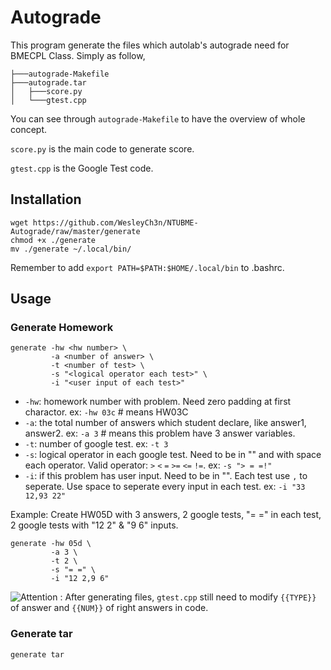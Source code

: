 # Autograde
This program generate the files which autolab's autograde need for BMECPL Class. Simply as follow,
```
├───autograde-Makefile
├───autograde.tar
│   ├───score.py
│   └───gtest.cpp
```

You can see through `autograde-Makefile` to have the overview of whole concept.

`score.py` is the main code to generate score.

`gtest.cpp` is the Google Test code.

## Installation
```
wget https://github.com/WesleyCh3n/NTUBME-Autograde/raw/master/generate
chmod +x ./generate
mv ./generate ~/.local/bin/
```
Remember to add `export PATH=$PATH:$HOME/.local/bin` to .bashrc.

## Usage
### Generate Homework
```
generate -hw <hw number> \
         -a <number of answer> \
         -t <number of test> \
         -s "<logical operator each test>" \
         -i "<user input of each test>"
```

- `-hw`: homework number with problem. Need zero padding at first charactor. ex: `-hw 03c` # means HW03C
- `-a`: the total number of answers which student declare, like answer1, answer2. ex: `-a 3` # means this problem have 3 answer variables.
- `-t`: number of google test. ex: `-t 3`
- `-s`: logical operator in each google test. Need to be in "" and with space each operator. Valid operator: `>` `<` `=` `>=` `<=` `!=`. ex: `-s "> = =!"`
- `-i`: if this problem has user input. Need to be in "". Each test use `,` to seperate. Use space to seperate every input in each test. ex: `-i "33 12,93 22"`

Example:
Create HW05D with 3 answers, 2 google tests, "= =" in each test, 2 google tests with "12 2" & "9 6" inputs.
```
generate -hw 05d \
         -a 3 \
         -t 2 \
         -s "= =" \
         -i "12 2,9 6"
```
![Attention](https://via.placeholder.com/15/f03c15/000000?text=Attention) : After generating files, `gtest.cpp` still need to modify `{{TYPE}}` of answer and `{{NUM}}` of right answers in code.

### Generate tar
```
generate tar
```
